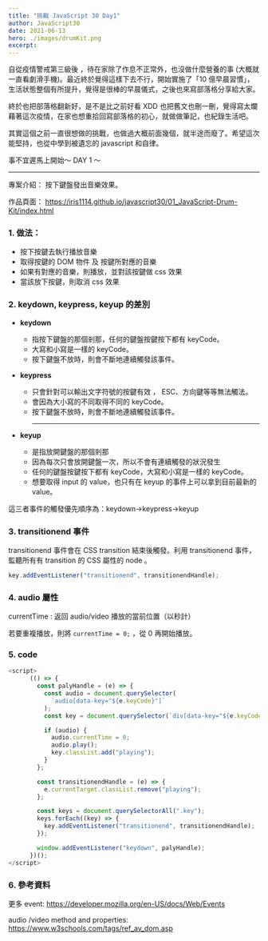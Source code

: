 ```yaml
---
title: "挑戰 JavaScript 30 Day1"
author: JavaScript30
date: 2021-06-13
hero: ./images/drumKit.png
excerpt:
---
```


自從疫情警戒第三級後 ​，待在家除了作息不正常外，也沒做什麼營養的事 (大概就一直看劇滑手機)。最近終於覺得這樣下去不行，開始實施了「10 億早晨習慣」，生活狀態整個有所提升，覺得是很棒的早晨儀式，之後也來寫部落格分享給大家。

終於也把部落格翻新好，是不是比之前好看 XDD 也把舊文也刪一刪，覺得寫太爛
藉著這次疫情，在家也想重拾回寫部落格的初心，就做做筆記，也紀錄生活吧。

其實這個之前一直很想做的挑戰，也做過大概前面幾個，就半途而廢了。希望這次能堅持，也從中學到被遺忘的 javascript 和自律。

事不宜遲馬上開始～ DAY 1 ～

---

專案介紹： 按下鍵盤發出音樂效果。

作品頁面： https://iris1114.github.io/javascript30/01_JavaScript-Drum-Kit/index.html

### 1. 做法：

- 按下按鍵去執行播放音樂
- 取得按鍵的 DOM 物件 及 按鍵所對應的音樂
- 如果有對應的音樂，則播放，並對該按鍵做 css 效果
- 當該放下按鍵，則取消 css 效果

### 2. keydown, keypress, keyup 的差別

- **keydown**

  - 指按下鍵盤的那個剎那，任何的鍵盤按鍵按下都有 keyCode。
  - 大寫和小寫是一樣的 keyCode。
  - 按下鍵盤不放時，則會不斷地連續觸發該事件。

- **keypress**
  - 只會針對可以輸出文字符號的按鍵有效 ， ESC、方向鍵等等無法觸法。
  - 會因為大小寫的不同取得不同的 keyCode。
  - 按下鍵盤不放時，則會不斷地連續觸發該事件。
    ***
- **keyup**
  - 是指放開鍵盤的那個剎那
  - 因為每次只會放開鍵盤一次，所以不會有連續觸發的狀況發生
  - 任何的鍵盤按鍵按下都有 keyCode，大寫和小寫是一樣的 keyCode。
  - 想要取得 input 的 value，也只有在 keyup 的事件上可以拿到目前最新的 value。

這三者事件的觸發優先順序為：keydown→keypress→keyup

### 3. transitionend 事件

transitionend 事件會在 CSS transition 結束後觸發。利用 transitionend 事件，監聽所有有 transition 的 CSS 屬性的 node 。

```javascript
key.addEventListener("transitionend", transitionendHandle);
```

### 4. audio 屬性

currentTime : 返回 audio/video 播放的當前位置（以秒計）

若要重複播放，則將 `currentTime = 0;` ，從 0 再開始播放。

### 5. code

```javascript
<script>
      (() => {
        const palyHandle = (e) => {
          const audio = document.querySelector(
            `audio[data-key="${e.keyCode}"]`
          );
          const key = document.querySelector(`div[data-key="${e.keyCode}"]`);

          if (audio) {
            audio.currentTime = 0;
            audio.play();
            key.classList.add("playing");
          }
        };

        const transitionendHandle = (e) => {
          e.currentTarget.classList.remove("playing");
        };

        const keys = document.querySelectorAll(".key");
        keys.forEach((key) => {
          key.addEventListener("transitionend", transitionendHandle);
        });

        window.addEventListener("keydown", palyHandle);
      })();
</script>
```

### 6. 參考資料

更多 event: https://developer.mozilla.org/en-US/docs/Web/Events

audio /video method and properties: https://www.w3schools.com/tags/ref_av_dom.asp
